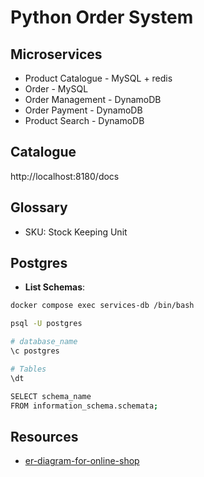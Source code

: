 # Python Order System

## Microservices

- Product Catalogue - MySQL + redis
- Order - MySQL
- Order Management - DynamoDB
- Order Payment - DynamoDB
- Product Search - DynamoDB

## Catalogue



http://localhost:8180/docs

## Glossary

- SKU: Stock Keeping Unit

## Postgres

- **List Schemas**:

```sh
docker compose exec services-db /bin/bash
```

```sh
psql -U postgres
```

```sh
# database_name
\c postgres
```

```sh
# Tables
\dt
```

```sh
SELECT schema_name
FROM information_schema.schemata;
```

## Resources

- [er-diagram-for-online-shop](https://vertabelo.com/blog/er-diagram-for-online-shop/)
